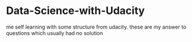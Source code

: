Data-Science-with-Udacity
=========================

me self learning with some structure from udacity. these are my answer to questions which usually had no solution
